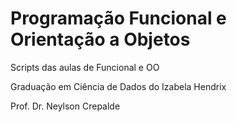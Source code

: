 # Programação Funcional e Orientação a Objetos

Scripts das aulas de Funcional e OO

Graduação em Ciência de Dados do Izabela Hendrix

Prof. Dr. Neylson Crepalde
